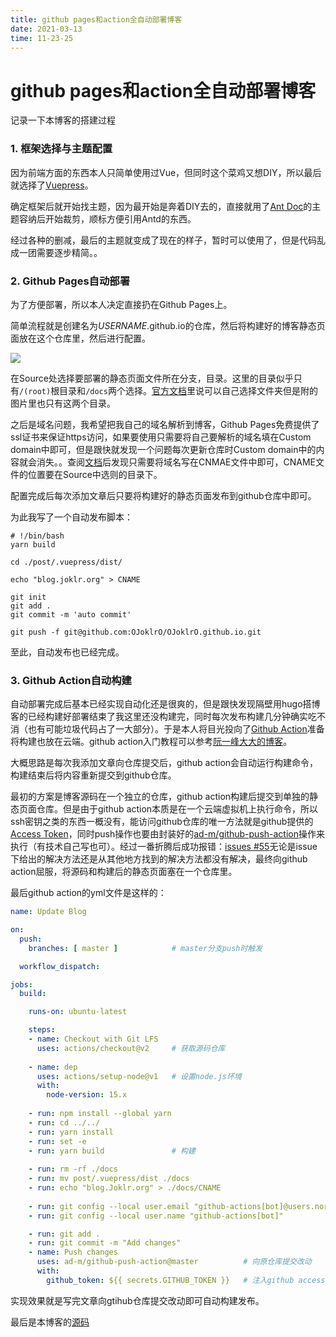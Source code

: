 ```yaml
---
title: github pages和action全自动部署博客
date: 2021-03-13
time: 11-23-25
---
```


# github pages和action全自动部署博客

记录一下本博客的搭建过程

### 1. 框架选择与主题配置

因为前端方面的东西本人只简单使用过Vue，但同时这个菜鸡又想DIY，所以最后就选择了[Vuepress](https://vuepress.vuejs.org/)。

确定框架后就开始找主题，因为最开始是奔着DIY去的，直接就用了[Ant Doc](https://antdocs.seeyoz.cn/)的主题容纳后开始裁剪，顺标方便引用Antd的东西。

经过各种的删减，最后的主题就变成了现在的样子，暂时可以使用了，但是代码乱成一团需要逐步精简。。



### 2. Github Pages自动部署

为了方便部署，所以本人决定直接扔在Github Pages上。

简单流程就是创建名为*USERNAME*.github.io的仓库，然后将构建好的博客静态页面放在这个仓库里，然后进行配置。

![](/home/joklr/blog/post/pictures/PagesAndAction/1.png)

在Source处选择要部署的静态页面文件所在分支，目录。这里的目录似乎只有`/(root)`根目录和`/docs`两个选择。[官方文档](https://docs.github.com/en/github/working-with-github-pages/configuring-a-publishing-source-for-your-github-pages-site)里说可以自己选择文件夹但是附的图片里也只有这两个目录。

之后是域名问题，我希望把我自己的域名解析到博客，Github Pages免费提供了ssl证书来保证https访问，如果要使用只需要将自己要解析的域名填在Custom domain中即可，但是跟快就发现一个问题每次更新仓库时Custom domain中的内容就会消失。。查阅[文档](https://docs.github.com/en/github/working-with-github-pages/managing-a-custom-domain-for-your-github-pages-site)后发现只需要将域名写在CNMAE文件中即可，CNAME文件的位置要在Source中选则的目录下。



配置完成后每次添加文章后只要将构建好的静态页面发布到github仓库中即可。

为此我写了一个自动发布脚本：

```shell
# !/bin/bash
yarn build

cd ./post/.vuepress/dist/

echo "blog.joklr.org" > CNAME

git init
git add .
git commit -m 'auto commit'

git push -f git@github.com:OJoklrO/OJoklrO.github.io.git
```

至此，自动发布也已经完成。



### 3. Github Action自动构建

自动部署完成后基本已经实现自动化还是很爽的，但是跟快发现隔壁用hugo搭博客的已经构建好部署结束了我这里还没构建完，同时每次发布构建几分钟确实吃不消（也有可能垃圾代码占了一大部分）。于是本人将目光投向了[Github Action](https://docs.github.com/en/actions)准备将构建也放在云端。github action入门教程可以参考[阮一峰大大的博客](http://www.ruanyifeng.com/blog/2019/09/getting-started-with-github-actions.html)。

大概思路是每次我添加文章向仓库提交后，github action会自动运行构建命令，构建结束后将内容重新提交到github仓库。

最初的方案是博客源码在一个独立的仓库，github action构建后提交到单独的静态页面仓库。但是由于github action本质是在一个云端虚拟机上执行命令，所以ssh密钥之类的东西一概没有，能访问github仓库的唯一方法就是github提供的[Access Token](https://github.com/settings/tokens)，同时push操作也要由封装好的[ad-m/github-push-action](https://github.com/marketplace/actions/github-push)操作来执行（有技术自己写也可）。经过一番折腾后成功报错：[issues #55](https://github.com/ad-m/github-push-action/issues/55)无论是issue下给出的解决方法还是从其他地方找到的解决方法都没有解决，最终向github action屈服，将源码和构建后的静态页面塞在一个仓库里。

最后github action的yml文件是这样的：

```yml
name: Update Blog

on:
  push:
    branches: [ master ]  			# master分支push时触发

  workflow_dispatch:

jobs:
  build:

    runs-on: ubuntu-latest

    steps: 
    - name: Checkout with Git LFS
      uses: actions/checkout@v2   	# 获取源码仓库
      
    - name: dep
      uses: actions/setup-node@v1	# 设置node.js环境
      with:
        node-version: 15.x
        
    - run: npm install --global yarn
    - run: cd ../../
    - run: yarn install
    - run: set -e
    - run: yarn build				# 构建
    
    - run: rm -rf ./docs
    - run: mv post/.vuepress/dist ./docs
    - run: echo "blog.Joklr.org" > ./docs/CNAME
    
    - run: git config --local user.email "github-actions[bot]@users.noreply.github.com"
    - run: git config --local user.name "github-actions[bot]"

    - run: git add .
    - run: git commit -m "Add changes"
    - name: Push changes
      uses: ad-m/github-push-action@master			# 向原仓库提交改动
      with:
        github_token: ${{ secrets.GITHUB_TOKEN }}	# 注入github access token
```

实现效果就是写完文章向gtihub仓库提交改动即可自动构建发布。

最后是本博客的[源码](https://github.com/OJoklrO/OJoklrO.github.io)

